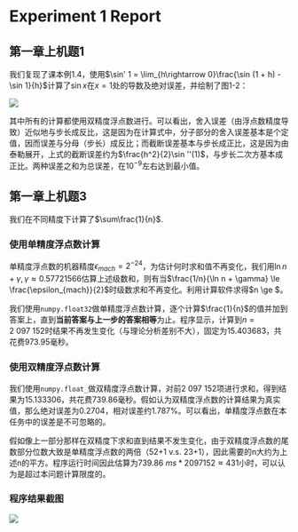 # Experiment 1 Report
## 第一章上机题1

我们复现了课本例1.4，使用$\sin' 1 = \lim_{h\rightarrow 0}\frac{\sin (1 + h) - \sin 1}{h}$计算了$\sin x$在$x=1$处的导数及绝对误差，并绘制了图1-2：

<image src="./images/1_1.png">

其中所有的计算都使用双精度浮点数进行。可以看出，舍入误差（由浮点数精度导致）近似地与步长成反比，这是因为在计算式中，分子部分的舍入误差基本是个定值，因而误差与分母（步长）成反比；而截断误差基本与步长成正比，这是因为由泰勒展开，上式的截断误差约为$\frac{h^2}{2}\sin ''(1)$，与步长二次方基本成正比。两种误差之和为总误差，在$10^{-9}$左右达到最小值。

## 第一章上机题3

我们在不同精度下计算了$\sum\frac{1}{n}$.

### 使用单精度浮点数计算

单精度浮点数的机器精度$\epsilon_{mach}=2^{-24}$，为估计何时求和值不再变化，我们用$\ln n + \gamma, \gamma \approx 0.57721566$估算上述级数和，则有当$\frac{1/n}{\ln n + \gamma} \le \frac{\epsilon_{mach}}{2}$时级数求和不再变化。利用计算软件求得$n \ge  $。

我们使用`numpy.float32`做单精度浮点数计算，逐个计算$\frac{1}{n}$的值并加到答案上，直到**当前答案与上一步的答案相等**为止。程序显示，计算到$n=2\ 097\ 152$时结果不再发生变化（与理论分析差别不大），固定为$15.403683$，共花费$973.95$毫秒。

### 使用双精度浮点数计算

我们使用`numpy.float_`做双精度浮点数计算，对前$2\ 097\ 152$项进行求和，得到结果为$15.133306$，共花费$739.86$毫秒。假如认为双精度浮点数的计算结果为真实值，那么绝对误差为$0.2704$，相对误差约$1.787\%$。可以看出，单精度浮点数在本任务中的误差是不可忽略的。

假如像上一部分那样在双精度下求和直到结果不发生变化，由于双精度浮点数的尾数部分位数大致是单精度浮点数的两倍（52+1 v.s. 23+1），因此需要的n大约为上述n的平方。程序运行时间因此估算为$739.86\ ms * 2097152 \approx 431$小时，可以认为是超过本问题计算限度的。

### 程序结果截图
<image src="./images/2_code_result.png">
